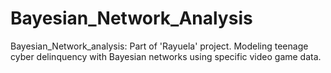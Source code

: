# Bayesian_Network_Analysis
Bayesian_Network_analysis: Part of 'Rayuela' project. Modeling teenage cyber delinquency with Bayesian networks using specific video game data.
